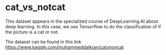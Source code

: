 # cat_vs_notcat

This dataset appears in the specialized course of DeepLearning.AI about deep learning. In this case, we use Tensorflow to do the classification of if the picture is a cat or not.

The dataset can be found in this link https://www.kaggle.com/muhammeddalkran/catvnoncat